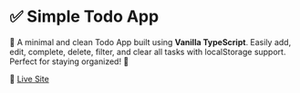 # ✅ Simple Todo App

📝 A minimal and clean Todo App built using **Vanilla TypeScript**. Easily add, edit, complete, delete, filter, and clear all tasks with localStorage support. Perfect for staying organized! 🚀

🔗 [Live Site](https://todo-app-vanilla-ts.netlify.app/)
